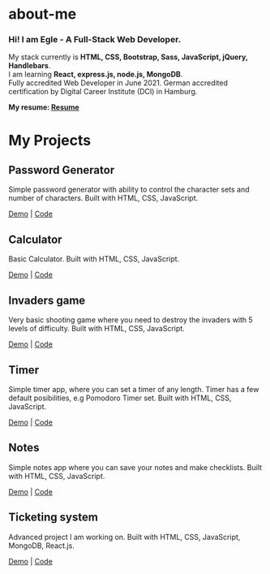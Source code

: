 # about-me

### Hi! I am Egle - A Full-Stack Web Developer.

My stack currently is **HTML, CSS, Bootstrap, Sass, JavaScript, jQuery, Handlebars**.  
I am learning **React, express.js, node.js, MongoDB**.  
Fully accredited Web Developer in June 2021. German accredited certification by Digital Career Institute (DCI) in Hamburg.  


**My resume: [Resume](https://eglehelms.dev/wp-content/uploads/2020/12/EgleH-CV.pdf)**  

# My Projects

## Password Generator

Simple password generator with ability to control the character sets and number of characters. Built with HTML, CSS, JavaScript.

[Demo](https://eglehelms.github.io/password-generator/) | [Code](https://github.com/EgleHelms/password-generator)

## Calculator

Basic Calculator.  Built with HTML, CSS, JavaScript.

[Demo](https://eglehelms.github.io/calculator/) | [Code](https://github.com/EgleHelms/calculator)

## Invaders game

Very basic shooting game where you need to destroy the invaders with 5 levels of difficulty.  Built with HTML, CSS, JavaScript.

[Demo](Link) | [Code](Link)

## Timer

Simple timer app, where you can set a timer of any length. Timer has a few default posibilities, e.g Pomodoro Timer set.  Built with HTML, CSS, JavaScript.

[Demo](Link) | [Code](Link)

## Notes

Simple notes app where you can save your notes and make checklists.  Built with HTML, CSS, JavaScript.

[Demo](Link) | [Code](Link)

## Ticketing system

Advanced project I am working on.  Built with HTML, CSS, JavaScript, MongoDB, React.js.

[Demo](Link) | [Code](Link)
